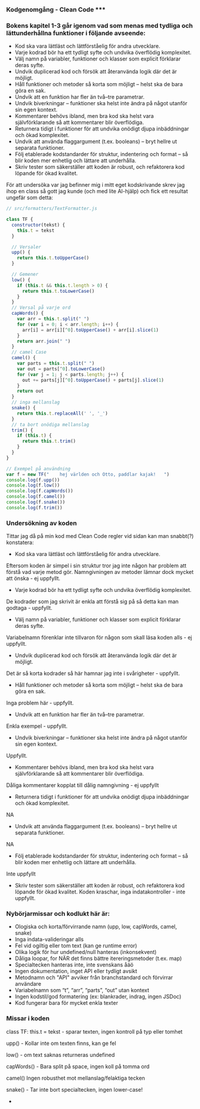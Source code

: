 ### Kodgenomgång - Clean Code ***

### Bokens kapitel 1-3 går igenom vad som menas med tydliga och lättunderhållna funktioner i följande avseende:


- Kod ska vara lättläst och lättförståelig för andra utvecklare.
- Varje kodrad bör ha ett tydligt syfte och undvika överflödig komplexitet.
- Välj namn på variabler, funktioner och klasser som explicit förklarar deras syfte.
- Undvik duplicerad kod och försök att återanvända logik där det är möjligt.
- Håll funktioner och metoder så korta som möjligt – helst ska de bara göra en sak.
- Undvik att en funktion har fler än två–tre parametrar.
- Undvik biverkningar – funktioner ska helst inte ändra på något utanför sin egen kontext.
- Kommentarer behövs ibland, men bra kod ska helst vara självförklarande så att kommentarer blir överflödiga.
- Returnera tidigt i funktioner för att undvika onödigt djupa inbäddningar och ökad komplexitet.
- Undvik att använda flaggargument (t.ex. booleans) – bryt hellre ut separata funktioner.
- Följ etablerade kodstandarder för struktur, indentering och format – så blir koden mer enhetlig och lättare att underhålla.
- Skriv tester som säkerställer att koden är robust, och refaktorera kod löpande för ökad kvalitet.

För att undersöka var jag befinner mig i mitt eget kodskrivande skrev jag ihop en class så gott jag kunde (och med lite AI-hjälp) och fick ett resultat ungefär som detta:


```javascript
// src/formatters/TextFormatter.js

class TF {
  constructor(tekst) {
    this.t = tekst
  }

  // Versaler
  upp() {
    return this.t.toUpperCase() 
  }

  // Gemener
  low() {
    if (this.t && this.t.length > 0) {
      return this.t.toLowerCase()
    }
  }
  // Versal på varje ord
  capWords() {
    var arr = this.t.split(" ")
    for (var i = 0; i < arr.length; i++) {
      arr[i] = arr[i][^0].toUpperCase() + arr[i].slice(1)
    }
    return arr.join(" ")
  }
  // camel Case 
  camel() {
    var parts = this.t.split(" ")
    var out = parts[^0].toLowerCase()
    for (var j = 1; j < parts.length; j++) {
      out += parts[j][^0].toUpperCase() + parts[j].slice(1)
    }
    return out
  }
  // inga mellanslag
  snake() {
    return this.t.replaceAll(' ', '_')
  }
  // ta bort onödiga mellanslag
  trim() {
    if (this.t) {
      return this.t.trim()
    }
  }
}

// Exempel på användning
var f = new TF("    hej världen och Otto, paddlar kajak!   ")
console.log(f.upp())
console.log(f.low())
console.log(f.capWords())
console.log(f.camel())
console.log(f.snake())
console.log(f.trim())
```

### Undersökning av koden

Tittar jag då på min kod med Clean Code regler vid sidan kan man snabbt(?) konstatera:

- Kod ska vara lättläst och lättförståelig för andra utvecklare.

Eftersom koden är simpel i sin struktur tror jag inte någon har problem att förstå vad varje metod gör. Namngivningen av metoder lämnar dock mycket att önska - ej uppfyllt.

- Varje kodrad bör ha ett tydligt syfte och undvika överflödig komplexitet.

De kodrader som jag skrivit är enkla att förstå sig på så detta kan man godtaga - uppfyllt.

- Välj namn på variabler, funktioner och klasser som explicit förklarar deras syfte.

Variabelnamn förenklar inte tillvaron för någon som skall läsa koden alls - ej uppfyllt.

- Undvik duplicerad kod och försök att återanvända logik där det är möjligt.

Det är så korta kodrader så här hamnar jag inte i svårigheter - uppfyllt.

- Håll funktioner och metoder så korta som möjligt – helst ska de bara göra en sak.

Inga problem här - uppfyllt.

- Undvik att en funktion har fler än två–tre parametrar.

Enkla exempel - uppfyllt.

- Undvik biverkningar – funktioner ska helst inte ändra på något utanför sin egen kontext.

Uppfyllt.

- Kommentarer behövs ibland, men bra kod ska helst vara självförklarande så att kommentarer blir överflödiga.

Dåliga kommentarer kopplat till dålig namngivning - ej uppfyllt

- Returnera tidigt i funktioner för att undvika onödigt djupa inbäddningar och ökad komplexitet.

NA

- Undvik att använda flaggargument (t.ex. booleans) – bryt hellre ut separata funktioner.

NA

- Följ etablerade kodstandarder för struktur, indentering och format – så blir koden mer enhetlig och lättare att underhålla.

Inte uppfyllt



- Skriv tester som säkerställer att koden är robust, och refaktorera kod löpande för ökad kvalitet.
Koden kraschar, inga indatakontroller - inte uppfyllt.



### Nybörjarmissar och kodlukt här är:

- Ologiska och korta/förvirrande namn (upp, low, capWords, camel, snake)
- Inga indata-valideringar alls
- Fel vid ogiltig eller tom text (kan ge runtime error)
- Olika logik för hur undefined/null hanteras (inkonsekvent)
- Dåliga loopar, for NÄR det finns bättre itereringsmetoder (t.ex. map)
- Specialtecken hanteras inte, inte svenskans åäö
- Ingen dokumentation, inget API eller tydligt avsikt
- Metodnamn och "API" avviker från branchstandard och förvirrar användare
- Variabelnamn som “t”, “arr”, “parts”, “out” utan kontext
- Ingen kodstil/god formatering (ex: blankrader, indrag, ingen JSDoc)
- Kod fungerar bara för mycket enkla texter


### Missar i koden

class TF: this.t = tekst - sparar texten, ingen kontroll på typ eller tomhet

upp() - Kollar inte om texten finns, kan ge fel

low() - om text saknas returneras undefined

capWords() - Bara split på space, ingen koll på tomma ord
 
camel() Ingen robusthet mot mellanslag/felaktiga tecken

snake() - Tar inte bort specialtecken, ingen lower-case! 


*